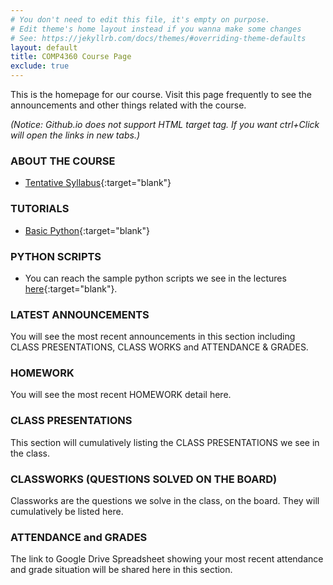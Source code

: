 ```yaml
---
# You don't need to edit this file, it's empty on purpose.
# Edit theme's home layout instead if you wanna make some changes
# See: https://jekyllrb.com/docs/themes/#overriding-theme-defaults
layout: default
title: COMP4360 Course Page
exclude: true
---
```


This is the homepage for our course. Visit this page frequently to see the announcements and other things related with the course.

_(Notice: Github.io does not support HTML target tag. If you want ctrl+Click will open the links in new tabs.)_

### **ABOUT THE COURSE**

- [Tentative Syllabus](syllabus/){:target="blank"}

### **TUTORIALS**

- [Basic Python](/tutorials/basic-python-tutorial/){:target="blank"}

### **PYTHON SCRIPTS**

 - You can reach the sample python scripts we see in the lectures [here](https://github.com/comp4360/comp4360.github.io/tree/master/scripts){:target="blank"}.

### **LATEST ANNOUNCEMENTS**

You will see the most recent announcements in this section including CLASS PRESENTATIONS, CLASS WORKS and ATTENDANCE & GRADES.

### **HOMEWORK**

You will see the most recent HOMEWORK detail here.


### **CLASS PRESENTATIONS**

This section will cumulatively listing the CLASS PRESENTATIONS we see in the class.

### **CLASSWORKS (QUESTIONS SOLVED ON THE BOARD)**

Classworks are the questions we solve in the class, on the board. They will cumulatively be listed here.

### **ATTENDANCE and GRADES**

The link to Google Drive Spreadsheet showing your most recent attendance and grade situation will be shared here in this section.

